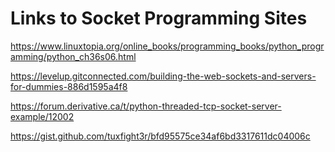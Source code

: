 # Links to Socket Programming Sites

https://www.linuxtopia.org/online_books/programming_books/python_programming/python_ch36s06.html

https://levelup.gitconnected.com/building-the-web-sockets-and-servers-for-dummies-886d1595a4f8

https://forum.derivative.ca/t/python-threaded-tcp-socket-server-example/12002

https://gist.github.com/tuxfight3r/bfd95575ce34af6bd3317611dc04006c

